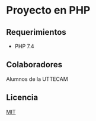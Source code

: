 # Proyecto en PHP


## Requerimientos
- PHP 7.4



## Colaboradores
Alumnos de la UTTECAM

## Licencia
[MIT](https://choosealicense.com/licenses/mit/)